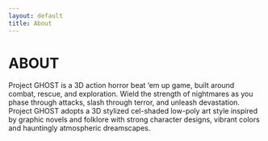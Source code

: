```yaml
---
layout: default
title: About
---
```

# ABOUT

Project GHOST is a 3D action horror beat ‘em up game, built around combat, rescue, and exploration. Wield the strength of nightmares as you phase through attacks, slash through terror, and unleash devastation. Project GHOST adopts a 3D stylized cel-shaded low-poly art style inspired by graphic novels and folklore with strong character designs, vibrant colors and hauntingly atmospheric dreamscapes. 